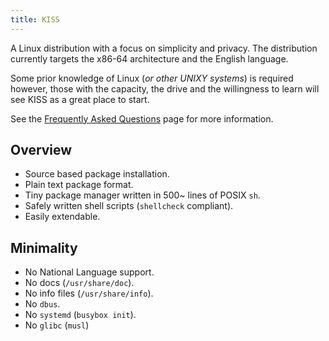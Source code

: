 ```yaml
---
title: KISS
---
```


A Linux distribution with a focus on simplicity and privacy. The distribution currently targets the x86-64 architecture and the English language.

Some prior knowledge of Linux (*or other UNIXY systems*) is required however, those with the capacity, the drive and the willingness to learn will see KISS as a great place to start.

See the [Frequently Asked Questions](https://getkiss.org/pages/faq/) page for more information.

## Overview

- Source based package installation.
- Plain text package format.
- Tiny package manager written in 500~ lines of POSIX `sh`.
- Safely written shell scripts (`shellcheck` compliant).
- Easily extendable.

## Minimality

- No National Language support.
- No docs (`/usr/share/doc`).
- No info files (`/usr/share/info`).
- No `dbus`.
- No `systemd` (`busybox init`).
- No `glibc` (`musl`)
